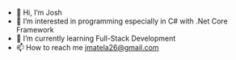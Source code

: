 - 👋 Hi, I’m Josh
- 👀 I’m interested in programming especially in C# with .Net Core Framework
- 🌱 I’m currently learning Full-Stack Development
- 📫 How to reach me jmatela26@gmail.com

<!---
jmatela26/jmatela26 is a ✨ special ✨ repository because its `README.md` (this file) appears on your GitHub profile.
You can click the Preview link to take a look at your changes.
--->
